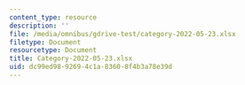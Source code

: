 ```yaml
---
content_type: resource
description: ''
file: /media/omnibus/gdrive-test/category-2022-05-23.xlsx
filetype: Document
resourcetype: Document
title: Category-2022-05-23.xlsx
uid: dc99ed98-9269-4c1a-8360-8f4b3a78e39d
---
```

